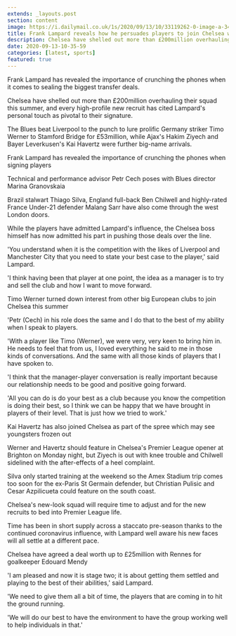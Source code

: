 ```yaml
---
extends: _layouts.post
section: content
image: https://i.dailymail.co.uk/1s/2020/09/13/10/33119262-0-image-a-34_1599988286364.jpg 
title: Frank Lampard reveals how he persuades players to join Chelsea with the help of Petr Cech 
description: Chelsea have shelled out more than £200million overhauling their squad this summer, and every high-profile new recruit has cited Lampards personal touch as pivotal to their signature. 
date: 2020-09-13-10-35-59 
categories: [latest, sports] 
featured: true 
--- 
```

Frank Lampard has revealed the importance of crunching the phones when it comes to sealing the biggest transfer deals.

Chelsea have shelled out more than £200million overhauling their squad this summer, and every high-profile new recruit has cited Lampard's personal touch as pivotal to their signature.

The Blues beat Liverpool to the punch to lure prolific Germany striker Timo Werner to Stamford Bridge for £53million, while Ajax's Hakim Ziyech and Bayer Leverkusen's Kai Havertz were further big-name arrivals.

Frank Lampard has revealed the importance of crunching the phones when signing players

Technical and performance advisor Petr Cech poses with Blues director Marina Granovskaia

Brazil stalwart Thiago Silva, England full-back Ben Chilwell and highly-rated France Under-21 defender Malang Sarr have also come through the west London doors.

While the players have admitted Lampard's influence, the Chelsea boss himself has now admitted his part in pushing those deals over the line.

'You understand when it is the competition with the likes of Liverpool and Manchester City that you need to state your best case to the player,' said Lampard.

'I think having been that player at one point, the idea as a manager is to try and sell the club and how I want to move forward.

Timo Werner turned down interest from other big European clubs to join Chelsea this summer

'Petr (Cech) in his role does the same and I do that to the best of my ability when I speak to players.

'With a player like Timo (Werner), we were very, very keen to bring him in. He needs to feel that from us, I loved everything he said to me in those kinds of conversations. And the same with all those kinds of players that I have spoken to.

'I think that the manager-player conversation is really important because our relationship needs to be good and positive going forward.

'All you can do is do your best as a club because you know the competition is doing their best, so I think we can be happy that we have brought in players of their level. That is just how we tried to work.'

Kai Havertz has also joined Chelsea as part of the spree which may see youngsters frozen out

Werner and Havertz should feature in Chelsea's Premier League opener at Brighton on Monday night, but Ziyech is out with knee trouble and Chilwell sidelined with the after-effects of a heel complaint.

Silva only started training at the weekend so the Amex Stadium trip comes too soon for the ex-Paris St Germain defender, but Christian Pulisic and Cesar Azpilicueta could feature on the south coast.

Chelsea's new-look squad will require time to adjust and for the new recruits to bed into Premier League life.

Time has been in short supply across a staccato pre-season thanks to the continued coronavirus influence, with Lampard well aware his new faces will all settle at a different pace.

Chelsea have agreed a deal worth up to £25million with Rennes for goalkeeper Edouard Mendy

'I am pleased and now it is stage two; it is about getting them settled and playing to the best of their abilities,' said Lampard.

'We need to give them all a bit of time, the players that are coming in to hit the ground running.

'We will do our best to have the environment to have the group working well to help individuals in that.'

